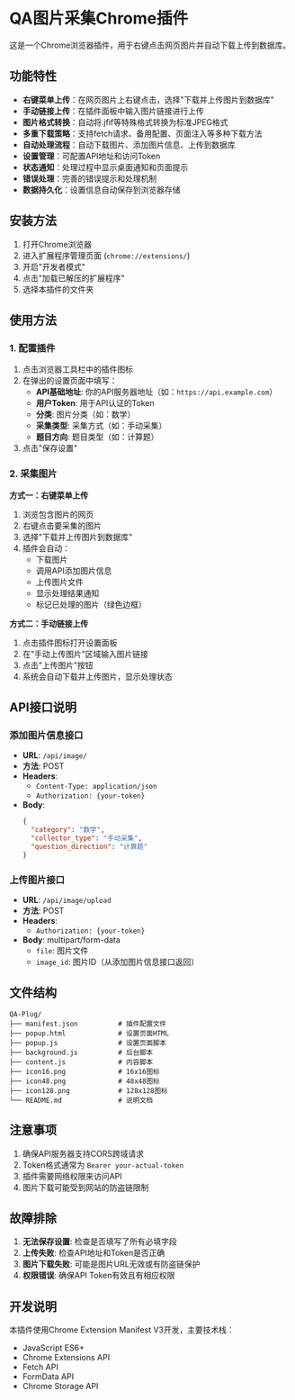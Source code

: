 # QA图片采集Chrome插件

这是一个Chrome浏览器插件，用于右键点击网页图片并自动下载上传到数据库。

## 功能特性

- **右键菜单上传**：在网页图片上右键点击，选择"下载并上传图片到数据库"
- **手动链接上传**：在插件面板中输入图片链接进行上传
- **图片格式转换**：自动将.jfif等特殊格式转换为标准JPEG格式
- **多重下载策略**：支持fetch请求、备用配置、页面注入等多种下载方法
- **自动处理流程**：自动下载图片、添加图片信息、上传到数据库
- **设置管理**：可配置API地址和访问Token
- **状态通知**：处理过程中显示桌面通知和页面提示
- **错误处理**：完善的错误提示和处理机制
- **数据持久化**：设置信息自动保存到浏览器存储

## 安装方法

1. 打开Chrome浏览器
2. 进入扩展程序管理页面 (`chrome://extensions/`)
3. 开启"开发者模式"
4. 点击"加载已解压的扩展程序"
5. 选择本插件的文件夹

## 使用方法

### 1. 配置插件

1. 点击浏览器工具栏中的插件图标
2. 在弹出的设置页面中填写：
   - **API基础地址**: 你的API服务器地址（如：`https://api.example.com`）
   - **用户Token**: 用于API认证的Token
   - **分类**: 图片分类（如：数学）
   - **采集类型**: 采集方式（如：手动采集）
   - **题目方向**: 题目类型（如：计算题）
3. 点击"保存设置"

### 2. 采集图片

**方式一：右键菜单上传**
1. 浏览包含图片的网页
2. 右键点击要采集的图片
3. 选择"下载并上传图片到数据库"
4. 插件会自动：
   - 下载图片
   - 调用API添加图片信息
   - 上传图片文件
   - 显示处理结果通知
   - 标记已处理的图片（绿色边框）

**方式二：手动链接上传**
1. 点击插件图标打开设置面板
2. 在"手动上传图片"区域输入图片链接
3. 点击"上传图片"按钮
4. 系统会自动下载并上传图片，显示处理状态

## API接口说明

### 添加图片信息接口

- **URL**: `/api/image/`
- **方法**: POST
- **Headers**:
  - `Content-Type: application/json`
  - `Authorization: {your-token}`
- **Body**:
  ```json
  {
    "category": "数学",
    "collector_type": "手动采集",
    "question_direction": "计算题"
  }
  ```

### 上传图片接口

- **URL**: `/api/image/upload`
- **方法**: POST
- **Headers**:
  - `Authorization: {your-token}`
- **Body**: multipart/form-data
  - `file`: 图片文件
  - `image_id`: 图片ID（从添加图片信息接口返回）

## 文件结构

```
QA-Plug/
├── manifest.json          # 插件配置文件
├── popup.html             # 设置页面HTML
├── popup.js               # 设置页面脚本
├── background.js          # 后台脚本
├── content.js             # 内容脚本
├── icon16.png             # 16x16图标
├── icon48.png             # 48x48图标
├── icon128.png            # 128x128图标
└── README.md              # 说明文档
```

## 注意事项

1. 确保API服务器支持CORS跨域请求
2. Token格式通常为 `Bearer your-actual-token`
3. 插件需要网络权限来访问API
4. 图片下载可能受到网站的防盗链限制

## 故障排除

1. **无法保存设置**: 检查是否填写了所有必填字段
2. **上传失败**: 检查API地址和Token是否正确
3. **图片下载失败**: 可能是图片URL无效或有防盗链保护
4. **权限错误**: 确保API Token有效且有相应权限

## 开发说明

本插件使用Chrome Extension Manifest V3开发，主要技术栈：
- JavaScript ES6+
- Chrome Extensions API
- Fetch API
- FormData API
- Chrome Storage API
